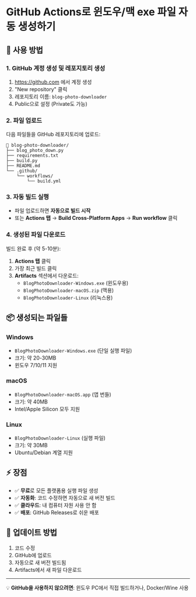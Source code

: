 # GitHub Actions로 윈도우/맥 exe 파일 자동 생성하기

## 🚀 **사용 방법**

### 1. GitHub 계정 생성 및 레포지토리 생성
1. https://github.com 에서 계정 생성
2. "New repository" 클릭
3. 레포지토리 이름: `blog-photo-downloader`
4. Public으로 설정 (Private도 가능)

### 2. 파일 업로드
다음 파일들을 GitHub 레포지토리에 업로드:
```
📁 blog-photo-downloader/
├── blog_photo_down.py
├── requirements.txt
├── build.py
├── README.md
└── .github/
    └── workflows/
        └── build.yml
```

### 3. 자동 빌드 실행
- 파일 업로드하면 **자동으로 빌드 시작**
- 또는 **Actions 탭** → **Build Cross-Platform Apps** → **Run workflow** 클릭

### 4. 생성된 파일 다운로드
빌드 완료 후 (약 5-10분):
1. **Actions 탭** 클릭
2. 가장 최근 빌드 클릭
3. **Artifacts** 섹션에서 다운로드:
   - `BlogPhotoDownloader-Windows.exe` (윈도우용)
   - `BlogPhotoDownloader-macOS.zip` (맥용)
   - `BlogPhotoDownloader-Linux` (리눅스용)

## 📦 **생성되는 파일들**

### Windows
- `BlogPhotoDownloader-Windows.exe` (단일 실행 파일)
- 크기: 약 20-30MB
- 윈도우 7/10/11 지원

### macOS  
- `BlogPhotoDownloader-macOS.app` (앱 번들)
- 크기: 약 40MB
- Intel/Apple Silicon 모두 지원

### Linux
- `BlogPhotoDownloader-Linux` (실행 파일)
- 크기: 약 30MB  
- Ubuntu/Debian 계열 지원

## ⚡ **장점**
- ✅ **무료**로 모든 플랫폼용 실행 파일 생성
- ✅ **자동화**: 코드 수정하면 자동으로 새 버전 빌드
- ✅ **클라우드**: 내 컴퓨터 자원 사용 안 함
- ✅ **배포**: GitHub Releases로 쉬운 배포

## 🔄 **업데이트 방법**
1. 코드 수정
2. GitHub에 업로드  
3. 자동으로 새 버전 빌드됨
4. Artifacts에서 새 파일 다운로드

---
💡 **GitHub을 사용하지 않으려면**: 윈도우 PC에서 직접 빌드하거나, Docker/Wine 사용 